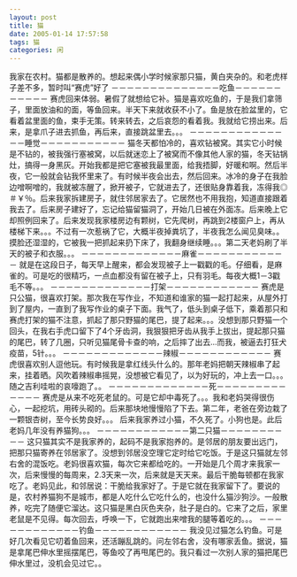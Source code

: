 ```yaml
---
layout: post
title: 猫 
date: 2005-01-14 17:57:58
tags: 猫
categories: 闲
---
```

我家在农村。猫都是散养的。想起来偶小学时候家那只猫，黄白夹杂的。和老虎样子差不多，暂时叫“赛虎”好了
－－－－－－－－－－－－－－吃鱼－－－－－－－－－－－
赛虎回来体弱。暑假了就想给它补。猫是喜欢吃鱼的，于是我们拿筛子，里面放油和的面，等鱼回来。半天下来就收获不小了。鱼是放在脸盆里的，它看着盆里面的鱼，束手无策。转来转去，之后哀怨的看着我。我就给它捞出来。后来，是拿爪子进去抓鱼，再后来，直接跳盆里去。。。
－－－－－－－－－－－－－－睡觉－－－－－－－－－－－
猫冬天都怕冷的，喜欢钻被窝。其实它小时候是不钻的，被我强行塞被窝，以后就迷恋上了被窝而不像其他人家的猫，冬天钻锅灶，搞得一身黑灰。开始我都是把它塞被我最里面，给我捂脚，好暖和啊。然后半夜，它一般就会钻我怀里来了。有时候半夜会出去，然后回来。冰冷的身子在我脸边噌啊噌的，我就被冻醒了，掀开被子，它就进去了，还很贴身靠着我，冻得我◎＃￥％。后来我家拆建房子，就住邻居家去了。它居然也不用我抱，知道直接跟着我去了。后来房子建好了，忘记给猫留猫洞了，开始几日被在外面冻。后来晚上它却照例回来了。后来发现我家楼房边有颗树，它先爬树，再跳到2楼窗户上，再从楼梯下来。。。不过有一次惹祸了它，大概半夜掉粪坑了，半夜我怎么闻见臭味。。摸脸还湿湿的，它被我一把抓起来扔下床了，我翻身继续睡。。。第二天老妈刷了半天的被子和衣服。。。
－－－－－－－－－－－－－麻雀－－－－－－－－－－－－
就是在这段日子，每天早上醒来，都会发现被子上一戳戳的毛。仔细看，是麻雀的。可是吃的很精巧，一点血都没有留在被子上，只有羽毛。每夜大概1－3戳毛不等。。。
－－－－－－－－－－－－－打架－－－－－－－－－－－－
赛虎是只公猫，很喜欢打架。那次我在写作业，不知道和谁家的猫一起打起来，从屋外打到了屋内，一直到了我写作业的桌子下面。我气了，低头到桌子低下，乘着那只和赛虎打架的猫不注意，抓起了那只野猫的尾巴，提了起来。。。没想到那只野猫一个回头，在我右手虎口留下了4个牙齿洞，我狠狠把牙齿从我手上拔出，提起那只猫的尾巴，转了几圈，只听见猫尾骨卡查的响，之后摔了出去...而我，被逼去打狂犬疫苗，5针。。。
－－－－－－－－－－－－－辣椒－－－－－－－－－－－－
赛虎很喜欢别人逗他玩。有时候我是拿红线头什么的。那年老妈把朝天辣椒串了起来，挂着晒。风吹着辣椒串摇晃，没想被它看见了，以为好玩的，冲上去一口。。。随之吉利哇啦的哀嚎跑了。。
－－－－－－－－－－－－－死－－－－－－－－－－－－－
赛虎是从来不吃死老鼠的。可是它却中毒死了。。。我和老妈哭得很伤心，一起挖坑，用砖头砌的。后来那块地慢慢陷了下去。第二年，老爸在旁边栽了一颗银杏树，至今长势良好。。。
后来我家养过小猫，不久死了。小狗也是。此后老妈几年没有养猫狗。。。
－－－－－－－－－－－－第二只猫－－－－－－－－－－
这只猫其实不是我家养的，起码不是我家抱养的。是邻居的朋友要出远门，把那只猫寄养在邻居家了。没想到邻居没空理它定时给它吃饭。于是这只猫就左邻右舍的混饭吃。老妈很喜欢猫，每次它来都给吃的。一开始是几个周才来我家一次，后来慢慢的每周来，2.3天来一次，后来就是天天来。最后干脆每顿都在我家吃了。老妈见此，和邻居说：干脆给我家好了。于是它就在我家留下了。要说的是，农村养猫狗不是城市，都是人吃什么它吃什么的，也没什么猫沙狗沙。一般散养，吃完了随便它溜达。这只猫是黑白灰色夹杂，肚子是白的。它来了之后，家里老鼠是不见得。每次回去，呼唤一下，它就跑出来噌我的腿等着吃的。。。
－－－－－－－－－－－－钓鱼－－－－－－－－－－－－
我没见过猫怎么钓鱼。可是好几次看见它叨着鱼回来，还活蹦乱跳的。问左邻右舍，没有哪家丢鱼。据说，猫是拿尾巴伸水里摇摆尾巴，等鱼咬了再甩尾巴的。我只看过一次别人家的猫把尾巴伸水里过，没机会见过它。。